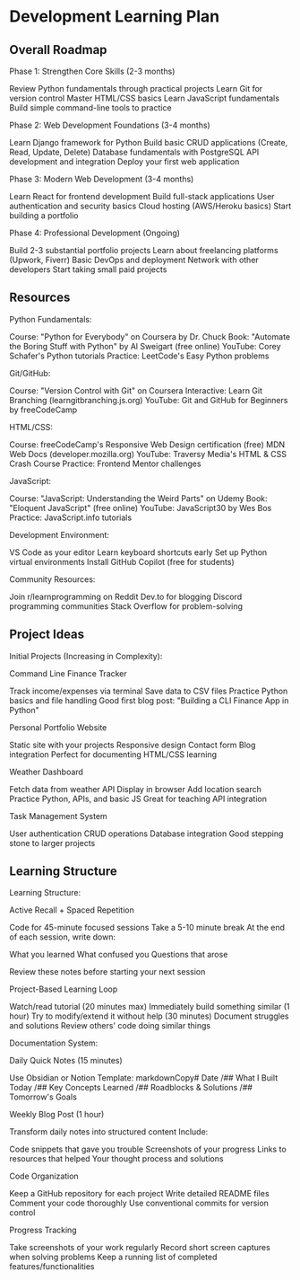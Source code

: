 # Development Learning Plan

## Overall Roadmap
Phase 1: Strengthen Core Skills (2-3 months)

Review Python fundamentals through practical projects
Learn Git for version control
Master HTML/CSS basics
Learn JavaScript fundamentals
Build simple command-line tools to practice

Phase 2: Web Development Foundations (3-4 months)

Learn Django framework for Python
Build basic CRUD applications (Create, Read, Update, Delete)
Database fundamentals with PostgreSQL
API development and integration
Deploy your first web application

Phase 3: Modern Web Development (3-4 months)

Learn React for frontend development
Build full-stack applications
User authentication and security basics
Cloud hosting (AWS/Heroku basics)
Start building a portfolio

Phase 4: Professional Development (Ongoing)

Build 2-3 substantial portfolio projects
Learn about freelancing platforms (Upwork, Fiverr)
Basic DevOps and deployment
Network with other developers
Start taking small paid projects
## Resources
Python Fundamentals:

Course: "Python for Everybody" on Coursera by Dr. Chuck
Book: "Automate the Boring Stuff with Python" by Al Sweigart (free online)
YouTube: Corey Schafer's Python tutorials
Practice: LeetCode's Easy Python problems

Git/GitHub:

Course: "Version Control with Git" on Coursera
Interactive: Learn Git Branching (learngitbranching.js.org)
YouTube: Git and GitHub for Beginners by freeCodeCamp

HTML/CSS:

Course: freeCodeCamp's Responsive Web Design certification (free)
MDN Web Docs (developer.mozilla.org)
YouTube: Traversy Media's HTML & CSS Crash Course
Practice: Frontend Mentor challenges

JavaScript:

Course: "JavaScript: Understanding the Weird Parts" on Udemy
Book: "Eloquent JavaScript" (free online)
YouTube: JavaScript30 by Wes Bos
Practice: JavaScript.info tutorials

Development Environment:

VS Code as your editor
Learn keyboard shortcuts early
Set up Python virtual environments
Install GitHub Copilot (free for students)

Community Resources:

Join r/learnprogramming on Reddit
Dev.to for blogging
Discord programming communities
Stack Overflow for problem-solving

## Project Ideas
Initial Projects (Increasing in Complexity):

Command Line Finance Tracker


Track income/expenses via terminal
Save data to CSV files
Practice Python basics and file handling
Good first blog post: "Building a CLI Finance App in Python"


Personal Portfolio Website


Static site with your projects
Responsive design
Contact form
Blog integration
Perfect for documenting HTML/CSS learning


Weather Dashboard


Fetch data from weather API
Display in browser
Add location search
Practice Python, APIs, and basic JS
Great for teaching API integration


Task Management System


User authentication
CRUD operations
Database integration
Good stepping stone to larger projects

## Learning Structure
Learning Structure:

Active Recall + Spaced Repetition


Code for 45-minute focused sessions
Take a 5-10 minute break
At the end of each session, write down:

What you learned
What confused you
Questions that arose


Review these notes before starting your next session


Project-Based Learning Loop


Watch/read tutorial (20 minutes max)
Immediately build something similar (1 hour)
Try to modify/extend it without help (30 minutes)
Document struggles and solutions
Review others' code doing similar things

Documentation System:

Daily Quick Notes (15 minutes)


Use Obsidian or Notion
Template:
markdownCopy# Date
/## What I Built Today
/## Key Concepts Learned
/## Roadblocks & Solutions
/## Tomorrow's Goals



Weekly Blog Post (1 hour)


Transform daily notes into structured content
Include:

Code snippets that gave you trouble
Screenshots of your progress
Links to resources that helped
Your thought process and solutions




Code Organization


Keep a GitHub repository for each project
Write detailed README files
Comment your code thoroughly
Use conventional commits for version control


Progress Tracking


Take screenshots of your work regularly
Record short screen captures when solving problems
Keep a running list of completed features/functionalities
